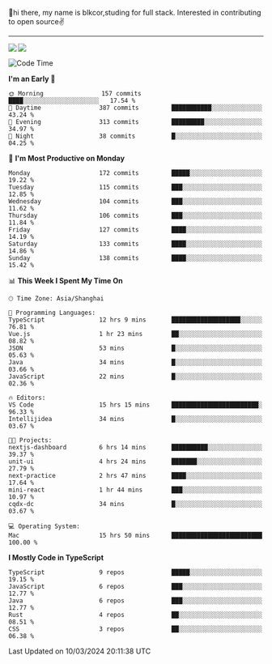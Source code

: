 👋hi there, my name is blkcor,studing for full stack.
Interested in contributing to open source✌️

<hr/>

![](https://github-readme-stats.vercel.app/api?username=blkcor)
<a href="https://github.com/blkcor/github-readme-stats">
    <img align="left" src="https://github-readme-stats.vercel.app/api/top-langs/?username=blkcor&hide=jupyter%20notebook,shaderlab,tex,c%23&langs_count=9" />
</a>


<!--START_SECTION:waka-->
![Code Time](http://img.shields.io/badge/Code%20Time-954%20hrs%2032%20mins-blue)

**I'm an Early 🐤** 

```text
🌞 Morning                157 commits         ████░░░░░░░░░░░░░░░░░░░░░   17.54 % 
🌆 Daytime                387 commits         ███████████░░░░░░░░░░░░░░   43.24 % 
🌃 Evening                313 commits         █████████░░░░░░░░░░░░░░░░   34.97 % 
🌙 Night                  38 commits          █░░░░░░░░░░░░░░░░░░░░░░░░   04.25 % 
```
📅 **I'm Most Productive on Monday** 

```text
Monday                   172 commits         █████░░░░░░░░░░░░░░░░░░░░   19.22 % 
Tuesday                  115 commits         ███░░░░░░░░░░░░░░░░░░░░░░   12.85 % 
Wednesday                104 commits         ███░░░░░░░░░░░░░░░░░░░░░░   11.62 % 
Thursday                 106 commits         ███░░░░░░░░░░░░░░░░░░░░░░   11.84 % 
Friday                   127 commits         ████░░░░░░░░░░░░░░░░░░░░░   14.19 % 
Saturday                 133 commits         ████░░░░░░░░░░░░░░░░░░░░░   14.86 % 
Sunday                   138 commits         ████░░░░░░░░░░░░░░░░░░░░░   15.42 % 
```


📊 **This Week I Spent My Time On** 

```text
🕑︎ Time Zone: Asia/Shanghai

💬 Programming Languages: 
TypeScript               12 hrs 9 mins       ███████████████████░░░░░░   76.81 % 
Vue.js                   1 hr 23 mins        ██░░░░░░░░░░░░░░░░░░░░░░░   08.82 % 
JSON                     53 mins             █░░░░░░░░░░░░░░░░░░░░░░░░   05.63 % 
Java                     34 mins             █░░░░░░░░░░░░░░░░░░░░░░░░   03.66 % 
JavaScript               22 mins             █░░░░░░░░░░░░░░░░░░░░░░░░   02.36 % 

🔥 Editors: 
VS Code                  15 hrs 15 mins      ████████████████████████░   96.33 % 
Intellijidea             34 mins             █░░░░░░░░░░░░░░░░░░░░░░░░   03.67 % 

🐱‍💻 Projects: 
nextjs-dashboard         6 hrs 14 mins       ██████████░░░░░░░░░░░░░░░   39.37 % 
unit-ui                  4 hrs 24 mins       ███████░░░░░░░░░░░░░░░░░░   27.79 % 
next-practice            2 hrs 47 mins       ████░░░░░░░░░░░░░░░░░░░░░   17.64 % 
mini-react               1 hr 44 mins        ███░░░░░░░░░░░░░░░░░░░░░░   10.97 % 
cqdx-dc                  34 mins             █░░░░░░░░░░░░░░░░░░░░░░░░   03.67 % 

💻 Operating System: 
Mac                      15 hrs 50 mins      █████████████████████████   100.00 % 
```

**I Mostly Code in TypeScript** 

```text
TypeScript               9 repos             █████░░░░░░░░░░░░░░░░░░░░   19.15 % 
JavaScript               6 repos             ███░░░░░░░░░░░░░░░░░░░░░░   12.77 % 
Java                     6 repos             ███░░░░░░░░░░░░░░░░░░░░░░   12.77 % 
Rust                     4 repos             ██░░░░░░░░░░░░░░░░░░░░░░░   08.51 % 
CSS                      3 repos             ██░░░░░░░░░░░░░░░░░░░░░░░   06.38 % 
```




 Last Updated on 10/03/2024 20:11:38 UTC
<!--END_SECTION:waka-->


